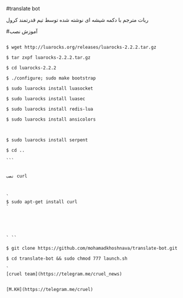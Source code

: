 #translate bot

ربات مترجم با دکمه شیشه ای نوشته شده توسط تیم قدرتمند کرول

#آموزش نصب

`````

$ wget http://luarocks.org/releases/luarocks-2.2.2.tar.gz

$ tar zxpf luarocks-2.2.2.tar.gz

$ cd luarocks-2.2.2

$ ./configure; sudo make bootstrap

$ sudo luarocks install luasocket

$ sudo luarocks install luasec

$ sudo luarocks install redis-lua

$ sudo luarocks install ansicolors



$ sudo luarocks install serpent

$ cd ..

```


نصب curl



`
$ sudo apt-get install curl
`





` ``

$ git clone https://github.com/mohamadkhoshnava/translate-bot.git

$ cd translate-bot && sudo chmod 777 launch.sh

` 
[cruel team](https://telegram.me/cruel_news)


[M.KH](https://telegram.me/cruel)
